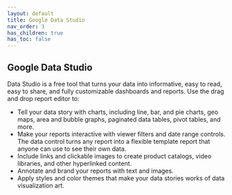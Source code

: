 ```yaml
---
layout: default
title: Google Data Studio
nav_order: 3
has_children: true
has_toc: false
---
```


## Google Data Studio
Data Studio is a free tool that turns your data into informative, easy to read, easy to share, and fully customizable dashboards and reports. Use the drag and drop report editor to:

* Tell your data story with charts, including line, bar, and pie charts, geo maps, area and bubble graphs, paginated data tables, pivot tables, and more.
* Make your reports interactive with viewer filters and date range controls. The data control turns any report into a flexible template report that anyone can use to see their own data.
* Include links and clickable images to create product catalogs, video libraries, and other hyperlinked content.
* Annotate and brand your reports with text and images.
* Apply styles and color themes that make your data stories works of data visualization art.
